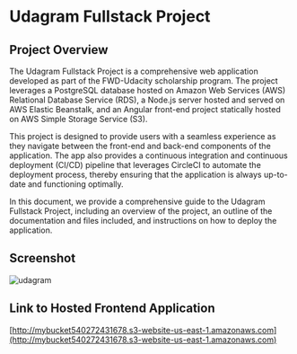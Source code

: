 # Udagram Fullstack Project

## Project Overview

The Udagram Fullstack Project is a comprehensive web application developed as part of the FWD-Udacity scholarship program. The project leverages a PostgreSQL database hosted on Amazon Web Services (AWS) Relational Database Service (RDS), a Node.js server hosted and served on AWS Elastic Beanstalk, and an Angular front-end project statically hosted on AWS Simple Storage Service (S3).

This project is designed to provide users with a seamless experience as they navigate between the front-end and back-end components of the application. The app also provides a continuous integration and continuous deployment (CI/CD) pipeline that leverages CircleCI to automate the deployment process, thereby ensuring that the application is always up-to-date and functioning optimally.

In this document, we provide a comprehensive guide to the Udagram Fullstack Project, including an overview of the project, an outline of the documentation and files included, and instructions on how to deploy the application.

## Screenshot

![udagram](https://user-images.githubusercontent.com/103933344/219709119-a5e64a84-686b-4dd2-8a19-18c600cd45c1.png)

## Link to Hosted Frontend Application

[http://mybucket540272431678.s3-website-us-east-1.amazonaws.com](http://mybucket540272431678.s3-website-us-east-1.amazonaws.com)


